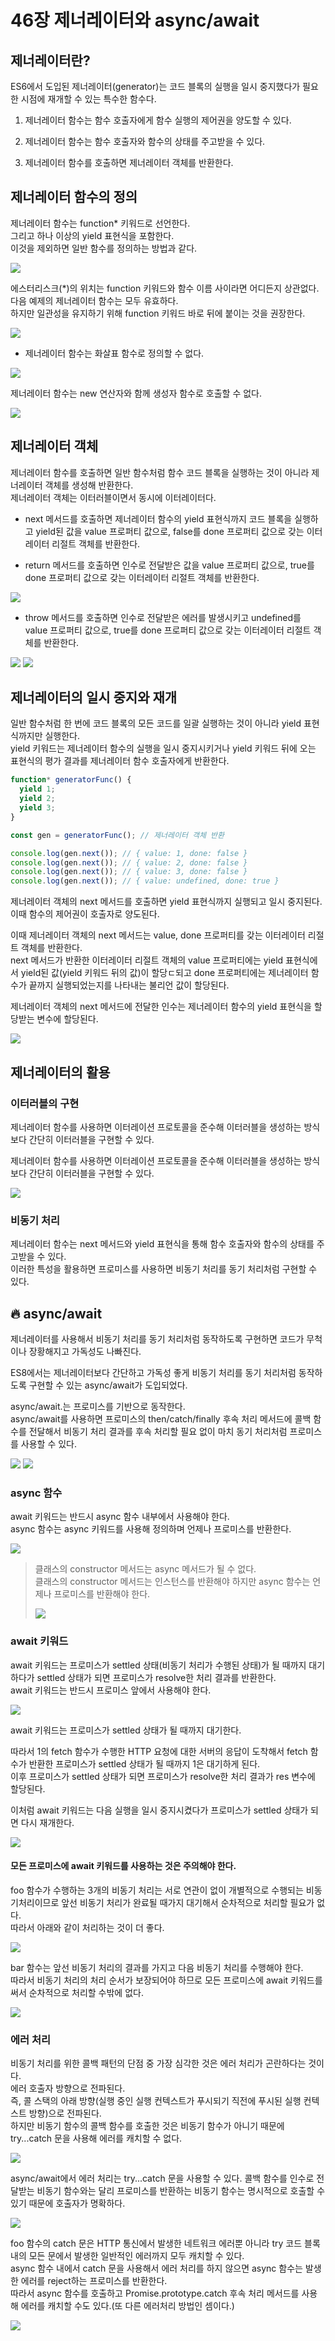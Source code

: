 # 46장 제너레이터와 async/await

## 제너레이터란?

ES6에서 도입된 제너레이터(generator)는 코드 블록의 실행을 일시 중지했다가 필요한 시점에 재개할 수 있는 특수한 함수다.

1. 제너레이터 함수는 함수 호출자에게 함수 실행의 제어권을 양도할 수 있다.

2. 제너레이터 함수는 함수 호출자와 함수의 상태를 주고받을 수 있다.

3. 제너레이터 함수를 호출하면 제너레이터 객체를 반환한다.

## 제너레이터 함수의 정의

제너레이터 함수는 function\* 키워드로 선언한다.  
그리고 하나 이상의 yield 표현식을 포함한다.  
이것을 제외하면 일반 함수를 정의하는 방법과 같다.

![](https://velog.velcdn.com/images/pmj9498/post/d666fd87-8a6c-4e62-ab93-a3b28c8fc844/image.png)

에스터리스크(\*)의 위치는 function 키워드와 함수 이름 사이라면 어디든지 상관없다.  
다음 예제의 제너레이터 함수는 모두 유효하다.  
하지만 일관성을 유지하기 위해 function 키워드 바로 뒤에 붙이는 것을 권장한다.

![](https://velog.velcdn.com/images/pmj9498/post/9dfdd40a-0cc0-4c50-bf04-e3ae0a70dcdb/image.png)

- 제너레이터 함수는 화살표 함수로 정의할 수 없다.

![](https://velog.velcdn.com/images/pmj9498/post/40248d77-f50c-4480-9ba6-941cda1584b5/image.png)

제너레이터 함수는 new 연산자와 함께 생성자 함수로 호출할 수 없다.

![](https://velog.velcdn.com/images/pmj9498/post/6c86256e-359b-4f16-be01-c83d5a29b18a/image.png)

## 제너레이터 객체

제너레이터 함수를 호출하면 일반 함수처럼 함수 코드 블록을 실행하는 것이 아니라 제너레이터 객체를 생성해 반환한다.  
제너레이터 객체는 이터러블이면서 동시에 이터레이터다.

- next 메서드를 호출하면 제너레이터 함수의 yield 표현식까지 코드 블록을 실행하고 yield된 값을 value 프로퍼티 값으로, false를 done 프로퍼티 값으로 갖는 이터레이터 리절트 객체를 반환한다.

- return 메서드를 호출하면 인수로 전달받은 값을 value 프로퍼티 값으로, true를 done 프로퍼티 값으로 갖는 이터레이터 리절트 객체를 반환한다.

![](https://velog.velcdn.com/images/pmj9498/post/bc370189-45e5-44bc-82cc-918a8ff502f2/image.png)

- throw 메서드를 호출하면 인수로 전달받은 에러를 발생시키고 undefined를 value 프로퍼티 값으로, true를 done 프로퍼티 값으로 갖는 이터레이터 리절트 객체를 반환한다.

![](https://velog.velcdn.com/images/pmj9498/post/ac9cba66-551d-4936-ae91-46cf0593196f/image.png)
![](https://velog.velcdn.com/images/pmj9498/post/0b76b7bb-d994-4922-9de4-eda88afaf3e8/image.png)

## 제너레이터의 일시 중지와 재개

일반 함수처럼 한 번에 코드 블록의 모든 코드를 일괄 실행하는 것이 아니라 yield 표현식까지만 실행한다.  
yield 키워드는 제너레이터 함수의 실행을 일시 중지시키거나 yield 키워드 뒤에 오는 표현식의 평가 결과를 제너레이터 함수 호출자에게 반환한다.

```js
function* generatorFunc() {
  yield 1;
  yield 2;
  yield 3;
}

const gen = generatorFunc(); // 제너레이터 객체 반환

console.log(gen.next()); // { value: 1, done: false }
console.log(gen.next()); // { value: 2, done: false }
console.log(gen.next()); // { value: 3, done: false }
console.log(gen.next()); // { value: undefined, done: true }
```

제너레이터 객체의 next 메서드를 호출하면 yield 표현식까지 실행되고 일시 중지된다.  
이때 함수의 제어권이 호출자로 양도된다.

이때 제너레이터 객체의 next 메서드는 value, done 프로퍼티를 갖는 이터레이터 리절트 객체를 반환한다.  
next 메서드가 반환한 이터레이터 리절트 객체의 value 프로퍼티에는 yield 표현식에서 yield된 값(yield 키워드 뒤의 값)이 할당ㄷ되고 done 프로퍼티에는 제너레이터 함수가 끝까지 실행되었는지를 나타내는 불리언 값이 할당된다.

제너레이터 객체의 next 메서드에 전달한 인수는 제너레이터 함수의 yield 표현식을 할당받는 변수에 할당된다.

![](https://velog.velcdn.com/images/pmj9498/post/3e8879a1-5617-4d2e-8eb0-ccaa23ce5e2a/image.png)

## 제너레이터의 활용

### 이터러블의 구현

제너레이터 함수를 사용하면 이터레이션 프로토콜을 준수해 이터러블을 생성하는 방식보다 간단히 이터러블을 구현할 수 있다.

제너레이터 함수를 사용하면 이터레이션 프로토콜을 준수해 이터러블을 생성하는 방식보다 간단히 이터러블을 구현할 수 있다.

![](https://velog.velcdn.com/images/pmj9498/post/91aeb471-9695-4a6e-bd46-2d1ca482f7f3/image.png)

### 비동기 처리

제너레이터 함수는 next 메서드와 yield 표현식을 통해 함수 호출자와 함수의 상태를 주고받을 수 있다.  
이러한 특성을 활용하면 프로미스를 사용하면 비동기 처리를 동기 처리처럼 구현할 수 있다.

## 🔥 async/await

제너레이터를 사용해서 비동기 처리를 동기 처리처럼 동작하도록 구현하면 코드가 무척이나 장황해지고 가독성도 나빠진다.

ES8에서는 제너레이터보다 간단하고 가독성 좋게 비동기 처리를 동기 처리처럼 동작하도록 구현할 수 있는 async/await가 도입되었다.

async/await.는 프로미스를 기반으로 동작한다.  
async/await를 사용하면 프로미스의 then/catch/finally 후속 처리 메서드에 콜백 함수를 전달해서 비동기 처리 결과를 후속 처리할 필요 없이 마치 동기 처리처럼 프로미스를 사용할 수 있다.

![](https://velog.velcdn.com/images/pmj9498/post/1b7e4fa5-c54a-474e-ae8b-f4e2d2f8e053/image.png)
![](https://velog.velcdn.com/images/pmj9498/post/3a219a1e-4e8c-4b9b-8c88-bf2078b64bb2/image.png)

### async 함수

await 키워드는 반드시 async 함수 내부에서 사용해야 한다.  
async 함수는 async 키워드를 사용해 정의하며 언제나 프로미스를 반환한다.

![](https://velog.velcdn.com/images/pmj9498/post/ffaf7a90-378e-4067-b4b6-44cb715faa42/image.png)

> 클래스의 constructor 메서드는 async 메서드가 될 수 없다.  
> 클래스의 constructor 메서드는 인스턴스를 반환해야 하지만 async 함수는 언제나 프로미스를 반환해야 한다.
>
> ![](https://velog.velcdn.com/images/pmj9498/post/e6dc01af-7b5c-4cef-912b-ed01562903ed/image.png)

### await 키워드

await 키워드는 프로미스가 settled 상태(비동기 처리가 수행된 상태)가 될 때까지 대기하다가 settled 상태가 되면 프로미스가 resolve한 처리 결과를 반환한다.  
await 키워드는 반드시 프로미스 앞에서 사용해야 한다.

![](https://velog.velcdn.com/images/pmj9498/post/ef86469b-59dc-48be-8e9e-c28298fb9235/image.png)

await 키워드는 프로미스가 settled 상태가 될 때까지 대기한다.

따라서 1의 fetch 함수가 수행한 HTTP 요청에 대한 서버의 응답이 도착해서 fetch 함수가 반환한 프로미스가 settled 상태가 될 때까지 1은 대기하게 된다.  
이후 프로미스가 settled 상태가 되면 프로미스가 resolve한 처리 결과가 res 변수에 할당된다.

이처럼 await 키워드는 다음 실행을 일시 중지시켰다가 프로미스가 settled 상태가 되면 다시 재개한다.

![](https://velog.velcdn.com/images/pmj9498/post/73000d86-ce4a-4b71-93ff-65c3d49ca871/image.png)

#### 모든 프로미스에 await 키워드를 사용하는 것은 주의해야 한다.

foo 함수가 수행하는 3개의 비동기 처리는 서로 연관이 없이 개별적으로 수행되는 비동기처리이므로 앞선 비동기 처리가 완료될 때가지 대기해서 순차적으로 처리할 필요가 없다.  
따라서 아래와 같이 처리하는 것이 더 좋다.

![](https://velog.velcdn.com/images/pmj9498/post/dbb4539d-22a4-4168-8040-80b3fbd04438/image.png)

bar 함수는 앞선 비동기 처리의 결과를 가지고 다음 비동기 처리를 수행해야 한다.  
따라서 비동기 처리의 처리 순서가 보장되어야 하므로 모든 프로미스에 await 키워드를 써서 순차적으로 처리할 수밖에 없다.

![](https://velog.velcdn.com/images/pmj9498/post/9e81fac3-9f8a-4ac6-a9c3-e0c8cba3704b/image.png)

### 에러 처리

비동기 처리를 위한 콜백 패턴의 단점 중 가장 심각한 것은 에러 처리가 곤란하다는 것이다.  
에러 호출자 방향으로 전파된다.  
즉, 콜 스택의 아래 방향(실행 중인 실행 컨텍스트가 푸시되기 직전에 푸시된 실행 컨텍스트 방향)으로 전파된다.  
하지만 비동기 함수의 콜백 함수를 호출한 것은 비동기 함수가 아니기 때문에 try...catch 문을 사용해 에러를 캐치할 수 없다.

![](https://velog.velcdn.com/images/pmj9498/post/f5f0192d-392c-4331-8b2f-5466e98e07ef/image.png)

async/await에서 에러 처리는 try...catch 문을 사용할 수 있다. 콜백 함수를 인수로 전달받는 비동기 함수와는 달리 프로미스를 반환하는 비동기 함수는 명시적으로 호출할 수 있기 때문에 호출자가 명확하다.

![](https://velog.velcdn.com/images/pmj9498/post/93eaa9a2-f96a-4cca-a426-1eadeb751250/image.png)

foo 함수의 catch 문은 HTTP 통신에서 발생한 네트워크 에러뿐 아니라 try 코드 블록 내의 모든 문에서 발생한 일반적인 에러까지 모두 캐치할 수 있다.  
async 함수 내에서 catch 문을 사용해서 에러 처리를 하지 않으면 async 함수는 발생한 에러를 reject하는 프로미스를 반환한다.  
따라서 async 함수를 호출하고 Promise.prototype.catch 후속 처리 메서드를 사용해 에러를 캐치할 수도 있다.(또 다른 에러처리 방법인 셈이다.)

![](https://velog.velcdn.com/images/pmj9498/post/05606c9a-e478-4ae5-a42e-6bb754080a15/image.png)
